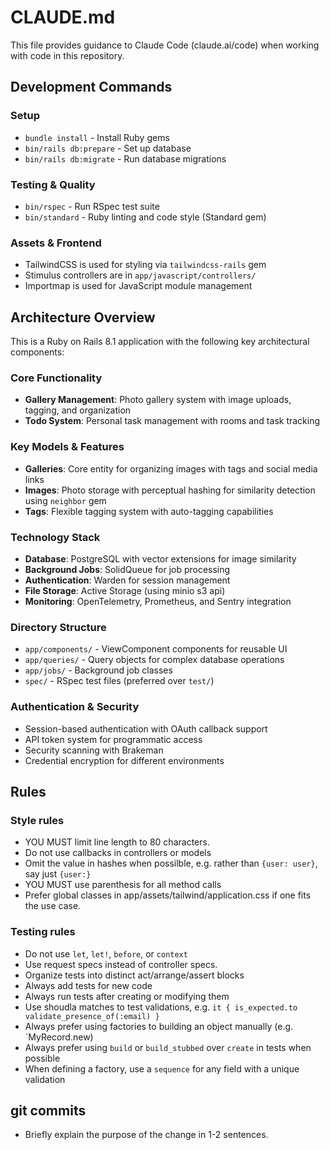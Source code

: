 # CLAUDE.md

This file provides guidance to Claude Code (claude.ai/code) when working with code in this repository.

## Development Commands

### Setup
- `bundle install` - Install Ruby gems
- `bin/rails db:prepare` - Set up database
- `bin/rails db:migrate` - Run database migrations

### Testing & Quality
- `bin/rspec` - Run RSpec test suite
- `bin/standard` - Ruby linting and code style (Standard gem)

### Assets & Frontend
- TailwindCSS is used for styling via `tailwindcss-rails` gem
- Stimulus controllers are in `app/javascript/controllers/`
- Importmap is used for JavaScript module management

## Architecture Overview

This is a Ruby on Rails 8.1 application with the following key architectural components:

### Core Functionality
- **Gallery Management**: Photo gallery system with image uploads, tagging, and organization
- **Todo System**: Personal task management with rooms and task tracking

### Key Models & Features
- **Galleries**: Core entity for organizing images with tags and social media links
- **Images**: Photo storage with perceptual hashing for similarity detection using `neighbor` gem
- **Tags**: Flexible tagging system with auto-tagging capabilities

### Technology Stack
- **Database**: PostgreSQL with vector extensions for image similarity
- **Background Jobs**: SolidQueue for job processing
- **Authentication**: Warden for session management
- **File Storage**: Active Storage (using minio s3 api)
- **Monitoring**: OpenTelemetry, Prometheus, and Sentry integration

### Directory Structure
- `app/components/` - ViewComponent components for reusable UI
- `app/queries/` - Query objects for complex database operations
- `app/jobs/` - Background job classes
- `spec/` - RSpec test files (preferred over `test/`)

### Authentication & Security
- Session-based authentication with OAuth callback support
- API token system for programmatic access
- Security scanning with Brakeman
- Credential encryption for different environments

## Rules

### Style rules
* YOU MUST limit line length to 80 characters.
* Do not use callbacks in controllers or models
* Omit the value in hashes when possilble, e.g. rather than `{user: user}`, say just `{user:}`
* YOU MUST use parenthesis for all method calls
* Prefer global classes in app/assets/tailwind/application.css if one fits the use case.

### Testing rules
* Do not use `let`, `let!`, `before`, or `context`
* Use request specs instead of controller specs.
* Organize tests into distinct act/arrange/assert blocks
* Always add tests for new code
* Always run tests after creating or modifying them
* Use shoudla matches to test validations, e.g. `it { is_expected.to validate_presence_of(:email) }`
* Always prefer using factories to building an object manually (e.g. `MyRecord.new)
* Always prefer using `build` or `build_stubbed` over `create` in tests when possible
* When defining a factory, use a `sequence` for any field with a unique validation

## git commits
* Briefly explain the purpose of the change in 1-2 sentences.
